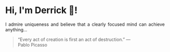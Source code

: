 # Hi, I'm Derrick 👋!
<p align="justify">I admire uniqueness and believe that a clearly focused mind can achieve anything...</p> 
<!-- #quote-start -->
<blockquote>&ldquo;Every act of creation is first an act of destruction.&rdquo; &mdash; <footer>Pablo Picasso</footer></blockquote>
<!-- #quote-end -->
